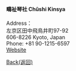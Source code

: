 #### 疇祉琴社 Chûshi Kinsya
Address：  
左京区田中飛鳥井町97-92  
606-8226 Kyoto, Japan  
Phone: +81 90-1215-6597  
[Website](orange.zero.jp/zad70693.rose)

[Back(返回)](index.md)

